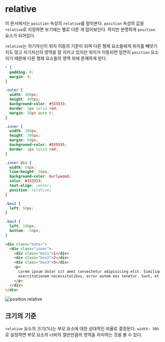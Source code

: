 # relative
이 문서에서는 `position` 속성의 `relative`를 알아본다. `position` 속성의 값을 `relative`로 지정하면 보기에는 별로 다른 게 없어보인다. 하지만 분명하게 `position` 요소가 되어있다.

`relative`는 자기자신이 위치 이동의 기준이 되며 다른 형제 요소들에게 위치를 빼앗기지도 않고 자기자신의 영역을 잘 지키고 있지만 위치가 이동되면 엄연히 `position` 요소이기 때문에 다른 형제 요소들의 영역 위에 존재하게 된다.

```css
* {
  padding: 0;
  margin: 0;
}

.outer {
  width: 400px;
  height: 400px;
  background-color: #333333;
  border: 1px solid red;
  margin: 50px auto 0;
}

.inner {
  width: 300px;
  height: 300px;
  margin: 50px;
  background-color: #555555;
  border: 1px solid red;
}

.inner div {
  width: 50px;
  line-height: 50px;
  background-color: burlywood;
  color: #333333;
  text-align: center;
  position: relative;
}

.box2 {
  left: 50px;
}

.box3 {
  left: 100px;
  bottom: -50px;
}
```

```html
<div class="outer">
  <div class="inner">
    <div class="box1">1</div>
    <div class="box2">2</div>
    <div class="box3">3</div>
    <p>
      Lorem ipsum dolor sit amet consectetur adipisicing elit. Similique minus nihil soluta, obcaecati aliquam ipsam
      exercitationem necessitatibus, error autem eos tenetur. Sunt, et vero! Eveniet ipsa at dignissimos dolores ut.
    </p>
  </div>
</div>
```

![position relative](https://drive.google.com/uc?export=view&id=1a43fRpd-8jO-DJgFn22AjOTlRKIGp7J6)

## 크기의 기준
`relative` 요소의 크기(%)는 부모 요소에 대한 상대적인 비율로 결정된다. `width: 50%`로 설정하면 부모 요소의 너비의 절반만큼의 영역을 차지하는 것을 볼 수 있다.